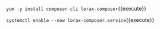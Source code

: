 
`yum -y install composer-cli lorax-composer`{{execute}}

`systemctl enable --now lorax-composer.service`{{execute}}
